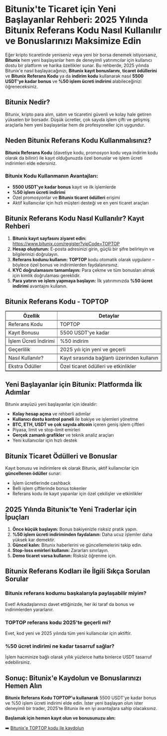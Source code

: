 <h1>Bitunix'te Ticaret için Yeni Başlayanlar Rehberi: 2025 Yılında Bitunix Referans Kodu Nasıl Kullanılır ve Bonuslarınızı Maksimize Edin</h1>
<p>Eğer kripto ticaretinde yeniseniz veya yeni bir borsa denemek istiyorsanız, <strong>Bitunix</strong> hem yeni başlayanlar hem de deneyimli yatırımcılar için kullanıcı dostu bir platform ve harika özellikler sunar. Bu rehberde, 2025 yılında Bitunix'e nasıl başlayacağınızı, <strong>Bitunix kayıt bonuslarını</strong>, <strong>ticaret ödüllerini</strong> ve <strong>Bitunix Referans Kodu</strong> ya da <strong>indirim kodu</strong> kullanarak nasıl <strong>5500 USDT'ye kadar bonus</strong> ve <strong>%50 işlem ücreti indirimi</strong> alabileceğinizi öğreneceksiniz.</p>

<h2>Bitunix Nedir?</h2>
<p>Bitunix, kripto para alım, satım ve ticaretini güvenli ve kolay hale getiren yükselen bir borsadır. Düşük ücretler, çok sayıda işlem çifti ve gelişmiş araçlarla hem yeni başlayanlar hem de profesyoneller için uygundur.</p>

<h2>Neden Bitunix Referans Kodu Kullanmalısınız?</h2>
<p><strong>Bitunix Referans Kodu</strong> (davetiye kodu, promosyon kodu veya indirim kodu olarak da bilinir) ile kayıt olduğunuzda özel bonuslar ve işlem ücreti indirimleri elde edersiniz.</p>

<h3>Bitunix Kodu Kullanmanın Avantajları:</h3>
<ul>
<li><strong>5500 USDT'ye kadar bonus</strong> kayıt ve ilk işlemlerde</li>
<li><strong>%50 işlem ücreti indirimi</strong></li>
<li>Özel promosyonlar ve <strong>Bitunix ticaret ödülleri</strong> erişimi</li>
<li>Aktif kullanıcılar için hızlı müşteri desteği ve en yeni ticaret araçları</li>
</ul>

<h2>Bitunix Referans Kodu Nasıl Kullanılır? Kayıt Rehberi</h2>
<ol>
<li><strong>Bitunix kayıt sayfasını ziyaret edin:</strong><br />
<a href="https://www.bitunix.com/register?vipCode=TOPTOP" target="_blank" rel="noopener">https://www.bitunix.com/register?vipCode=TOPTOP</a></li>
<li><strong>Hesap oluşturun:</strong> E-posta adresinizi girin, güçlü bir şifre belirleyin ve bilgilerinizi doğrulayın.</li>
<li><strong>Referans kodunu kullanın:</strong> <strong>TOPTOP</strong> kodu otomatik olarak uygulanır – böylece özel bonus ve indirimlerden faydalanırsınız.</li>
<li><strong>KYC doğrulamasını tamamlayın:</strong> Para çekme ve tüm bonusları almak için kimlik doğrulaması gereklidir.</li>
<li><strong>Para yatırın ve işlem yapmaya başlayın:</strong> İlk yatırımınızda <strong>%50 ücret indirimi</strong> avantajını kullanın.</li>
</ol>

<h2>Bitunix Referans Kodu - TOPTOP</h2>
<table border="1" cellpadding="5" cellspacing="0">
<tr>
<th>Özellik</th>
<th>Detaylar</th>
</tr>
<tr>
<td>Referans Kodu</td>
<td>TOPTOP</td>
</tr>
<tr>
<td>Kayıt Bonusu</td>
<td>5500 USDT'ye kadar</td>
</tr>
<tr>
<td>İşlem Ücreti İndirimi</td>
<td>%50 indirim</td>
</tr>
<tr>
<td>Geçerlilik</td>
<td>2025 yılı için yeni ve geçerli</td>
</tr>
<tr>
<td>Nasıl Kullanılır?</td>
<td>Kayıt sırasında bağlantı üzerinden kullanın</td>
</tr>
<tr>
<td>Ekstra Ödüller</td>
<td>Özel ticaret ödülleri ve etkinlikler</td>
</tr>
</table>

<h2>Yeni Başlayanlar için Bitunix: Platformda İlk Adımlar</h2>
<p>Bitunix arayüzü yeni başlayanlar için idealdir:</p>
<ul>
<li><strong>Kolay hesap açma</strong> ve rehberli adımlar</li>
<li><strong>Kullanıcı dostu kontrol paneli</strong> ile bakiye ve işlemleri yönetme</li>
<li><strong>BTC, ETH, USDT ve çok sayıda altcoin</strong> içeren geniş işlem çiftleri</li>
<li>Piyasa, limit ve stop-limit emirleri</li>
<li><strong>Gerçek zamanlı grafikler</strong> ve teknik analiz araçları</li>
<li>Yeni kullanıcılar için hızlı destek</li>
</ul>

<h2>Bitunix Ticaret Ödülleri ve Bonuslar</h2>
<p>Kayıt bonusu ve indirimlere ek olarak Bitunix, aktif kullanıcılar için <strong>güncellenen ödüller</strong> sunar:</p>
<ul>
<li>İşlem ücretlerinde cashback</li>
<li>Belli işlem çiftlerinde bonus tokenler</li>
<li>Referans kodu ile kayıt yapanlar için özel çekilişler ve etkinlikler</li>
</ul>

<h2>2025 Yılında Bitunix'te Yeni Traderlar için İpuçları</h2>
<ol>
<li><strong>Önce küçük başlayın:</strong> Bonus bakiyenizle risksiz pratik yapın.</li>
<li><strong>%50 işlem ücreti indiriminden faydalanın:</strong> Daha ucuz işlemler daha yüksek kar demektir.</li>
<li><strong>Güncel kalın:</strong> Bitunix haberlerini ve güncellemelerini takip edin.</li>
<li><strong>Stop-loss emirleri kullanın:</strong> Zararları sınırlayın.</li>
<li><strong>Demo ticaret varsa kullanın:</strong> Risksiz öğrenme için.</li>
</ol>

<h2>Bitunix Referans Kodları ile İlgili Sıkça Sorulan Sorular</h2>
<h3>Bitunix referans kodumu başkalarıyla paylaşabilir miyim?</h3>
<p>Evet! Arkadaşlarınızı davet ettiğinizde, her iki taraf da bonus ve indirimlerden yararlanır.</p>

<h3>TOPTOP referans kodu 2025'te geçerli mi?</h3>
<p>Evet, kod yeni ve 2025 yılında tüm yeni kullanıcılar için aktiftir.</p>

<h3>%50 ücret indirimi ne kadar tasarruf sağlar?</h3>
<p>İşlem hacminize bağlı olarak yıllık yüzlerce hatta binlerce USDT tasarruf edebilirsiniz.</p>

<h2>Sonuç: Bitunix'e Kaydolun ve Bonuslarınızı Hemen Alın</h2>
<p><strong>Bitunix Referans Kodu TOPTOP'u kullanarak</strong> 5500 USDT'ye kadar bonus ve %50 işlem ücreti indirimi elde edin. İster yeni başlayan olun ister deneyimli bir trader, 2025'te Bitunix ile en iyi avantajlara sahip olacaksınız.</p>

<p><strong>Başlamak için hemen kayıt olun ve bonusunuzu alın:</strong></p>
<p>➡️ <a href="https://www.bitunix.com/register?vipCode=TOPTOP" target="_blank" rel="noopener">Bitunix'e TOPTOP kodu ile kaydolun</a></p>
</body>
</html>
